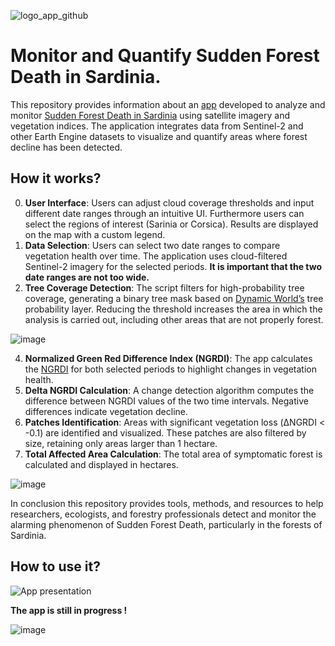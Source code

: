 ![logo_app_github](https://github.com/user-attachments/assets/2f6e5990-bcfa-4db0-99d7-2de8fe818c9a)

# Monitor and Quantify Sudden Forest Death in Sardinia.
This repository provides information about an [app](https://ee-sattagabrielega2.projects.earthengine.app/view/monitoraggiomoriaquerce) developed to analyze and monitor [Sudden Forest Death in Sardinia](https://www.ildolomiti.it/altra-montagna/ambiente/2024/crisi-dei-boschi-in-sardegna-la-regione-stanzia-oltre-un-milione-di-euro-per-individuare-soluzioni-e-incrementare-il-monitoraggio?fbclid=IwY2xjawE8BqFleHRuA2FlbQIxMQABHdW1rBfI_5mGb-H0-TFj_Sw0if4RmvzGPNbVCG8U65dgW_ISv2t79afK4A_aem_xziHfAe9isCuQji6C3Ir0Q) using satellite imagery and vegetation indices. 
The application integrates data from Sentinel-2 and other Earth Engine datasets to visualize and quantify areas where forest decline has been detected.

## How it works?
0. **User Interface**: Users can adjust cloud coverage thresholds and input different date ranges through an intuitive UI. Furthermore users can select the regions of interest (Sarinia or Corsica). Results are displayed on the map with a custom legend.
1. **Data Selection**: Users can select two date ranges to compare vegetation health over time. The application uses cloud-filtered Sentinel-2 imagery for the selected periods. **It is important that the two date ranges are not too wide.**
2. **Tree Coverage Detection**: The script filters for high-probability tree coverage, generating a binary tree mask based on [Dynamic World’s](https://dynamicworld.app/) tree probability layer. Reducing the threshold increases the area in which the analysis is carried out, including other areas that are not properly forest.
   
![image](https://github.com/user-attachments/assets/f23d1167-45bb-4233-a38b-809247dd9b22)

4. **Normalized Green Red Difference Index (NGRDI)**: The app calculates the [NGRDI](https://www.indexdatabase.de/db/i-single.php?id=390) for both selected periods to highlight changes in vegetation health.
5. **Delta NGRDI Calculation**: A change detection algorithm computes the difference between NGRDI values of the two time intervals. Negative differences indicate vegetation decline.
6. **Patches Identification**: Areas with significant vegetation loss (ΔNGRDI < -0.1) are identified and visualized. These patches are also filtered by size, retaining only areas larger than 1 hectare.
7. **Total Affected Area Calculation**: The total area of symptomatic forest is calculated and displayed in hectares.

![image](https://github.com/user-attachments/assets/9574c884-51df-4f78-bd8e-88205f8f13e1)

In conclusion this repository provides tools, methods, and resources to help researchers, ecologists, and forestry professionals detect and monitor the alarming phenomenon of Sudden Forest Death, particularly in the forests of Sardinia.

## How to use it?

![App presentation](https://github.com/user-attachments/assets/7e6ead98-2534-4dc6-a95d-b1dab02fc1ea)



**The app is still in progress !**

![image](https://www.colibriensemble.it/wp-content/uploads/2018/07/Work-in-Progress.png)






